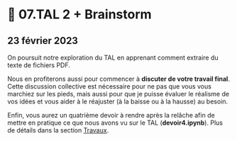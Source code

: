 # 📜 07.TAL 2 + Brainstorm

## 23 février 2023

On poursuit notre exploration du TAL en apprenant comment extraire du texte de fichiers PDF.

Nous en profiterons aussi pour commencer à **discuter de votre travail final**. Cette discussion collective est nécessaire pour ne pas que vous vous marchiez sur les pieds, mais aussi pour que je puisse évaluer le réalisme de vos idées et vous aider à le réajuster (à la baisse ou à la hausse) au besoin.

Enfin, vous aurez un quatrième devoir à rendre après la relâche afin de mettre en pratique ce que nous avons vu sur le TAL (**devoir4.ipynb**). Plus de détails dans la section [Travaux](../travaux/travaux.md#devoir-4).
